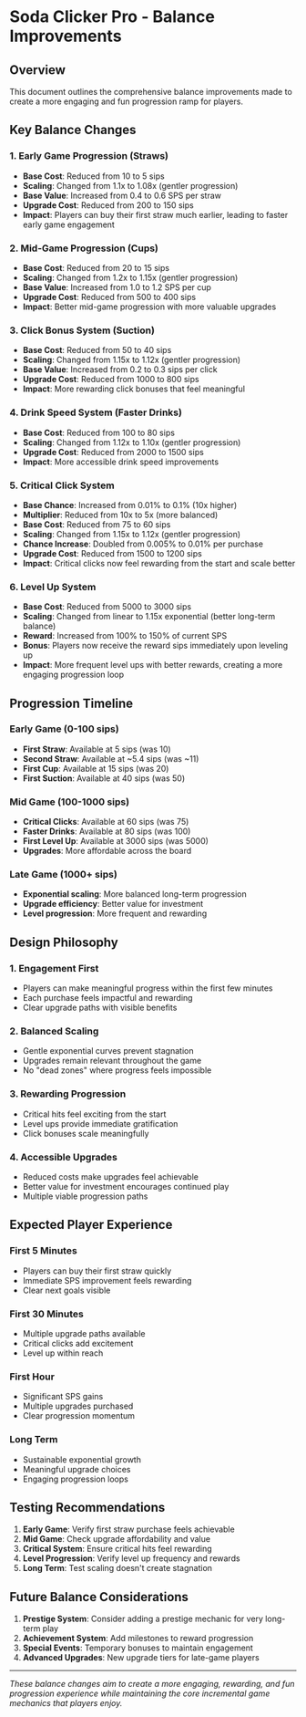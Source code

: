 # Soda Clicker Pro - Balance Improvements

## Overview
This document outlines the comprehensive balance improvements made to create a more engaging and fun progression ramp for players.

## Key Balance Changes

### 1. Early Game Progression (Straws)
- **Base Cost**: Reduced from 10 to 5 sips
- **Scaling**: Changed from 1.1x to 1.08x (gentler progression)
- **Base Value**: Increased from 0.4 to 0.6 SPS per straw
- **Upgrade Cost**: Reduced from 200 to 150 sips
- **Impact**: Players can buy their first straw much earlier, leading to faster early game engagement

### 2. Mid-Game Progression (Cups)
- **Base Cost**: Reduced from 20 to 15 sips
- **Scaling**: Changed from 1.2x to 1.15x (gentler progression)
- **Base Value**: Increased from 1.0 to 1.2 SPS per cup
- **Upgrade Cost**: Reduced from 500 to 400 sips
- **Impact**: Better mid-game progression with more valuable upgrades

### 3. Click Bonus System (Suction)
- **Base Cost**: Reduced from 50 to 40 sips
- **Scaling**: Changed from 1.15x to 1.12x (gentler progression)
- **Base Value**: Increased from 0.2 to 0.3 sips per click
- **Upgrade Cost**: Reduced from 1000 to 800 sips
- **Impact**: More rewarding click bonuses that feel meaningful

### 4. Drink Speed System (Faster Drinks)
- **Base Cost**: Reduced from 100 to 80 sips
- **Scaling**: Changed from 1.12x to 1.10x (gentler progression)
- **Upgrade Cost**: Reduced from 2000 to 1500 sips
- **Impact**: More accessible drink speed improvements

### 5. Critical Click System
- **Base Chance**: Increased from 0.01% to 0.1% (10x higher)
- **Multiplier**: Reduced from 10x to 5x (more balanced)
- **Base Cost**: Reduced from 75 to 60 sips
- **Scaling**: Changed from 1.15x to 1.12x (gentler progression)
- **Chance Increase**: Doubled from 0.005% to 0.01% per purchase
- **Upgrade Cost**: Reduced from 1500 to 1200 sips
- **Impact**: Critical clicks now feel rewarding from the start and scale better

### 6. Level Up System
- **Base Cost**: Reduced from 5000 to 3000 sips
- **Scaling**: Changed from linear to 1.15x exponential (better long-term balance)
- **Reward**: Increased from 100% to 150% of current SPS
- **Bonus**: Players now receive the reward sips immediately upon leveling up
- **Impact**: More frequent level ups with better rewards, creating a more engaging progression loop

## Progression Timeline

### Early Game (0-100 sips)
- **First Straw**: Available at 5 sips (was 10)
- **Second Straw**: Available at ~5.4 sips (was ~11)
- **First Cup**: Available at 15 sips (was 20)
- **First Suction**: Available at 40 sips (was 50)

### Mid Game (100-1000 sips)
- **Critical Clicks**: Available at 60 sips (was 75)
- **Faster Drinks**: Available at 80 sips (was 100)
- **First Level Up**: Available at 3000 sips (was 5000)
- **Upgrades**: More affordable across the board

### Late Game (1000+ sips)
- **Exponential scaling**: More balanced long-term progression
- **Upgrade efficiency**: Better value for investment
- **Level progression**: More frequent and rewarding

## Design Philosophy

### 1. **Engagement First**
- Players can make meaningful progress within the first few minutes
- Each purchase feels impactful and rewarding
- Clear upgrade paths with visible benefits

### 2. **Balanced Scaling**
- Gentle exponential curves prevent stagnation
- Upgrades remain relevant throughout the game
- No "dead zones" where progress feels impossible

### 3. **Rewarding Progression**
- Critical hits feel exciting from the start
- Level ups provide immediate gratification
- Click bonuses scale meaningfully

### 4. **Accessible Upgrades**
- Reduced costs make upgrades feel achievable
- Better value for investment encourages continued play
- Multiple viable progression paths

## Expected Player Experience

### **First 5 Minutes**
- Players can buy their first straw quickly
- Immediate SPS improvement feels rewarding
- Clear next goals visible

### **First 30 Minutes**
- Multiple upgrade paths available
- Critical clicks add excitement
- Level up within reach

### **First Hour**
- Significant SPS gains
- Multiple upgrades purchased
- Clear progression momentum

### **Long Term**
- Sustainable exponential growth
- Meaningful upgrade choices
- Engaging progression loops

## Testing Recommendations

1. **Early Game**: Verify first straw purchase feels achievable
2. **Mid Game**: Check upgrade affordability and value
3. **Critical System**: Ensure critical hits feel rewarding
4. **Level Progression**: Verify level up frequency and rewards
5. **Long Term**: Test scaling doesn't create stagnation

## Future Balance Considerations

1. **Prestige System**: Consider adding a prestige mechanic for very long-term play
2. **Achievement System**: Add milestones to reward progression
3. **Special Events**: Temporary bonuses to maintain engagement
4. **Advanced Upgrades**: New upgrade tiers for late-game players

---

*These balance changes aim to create a more engaging, rewarding, and fun progression experience while maintaining the core incremental game mechanics that players enjoy.*
